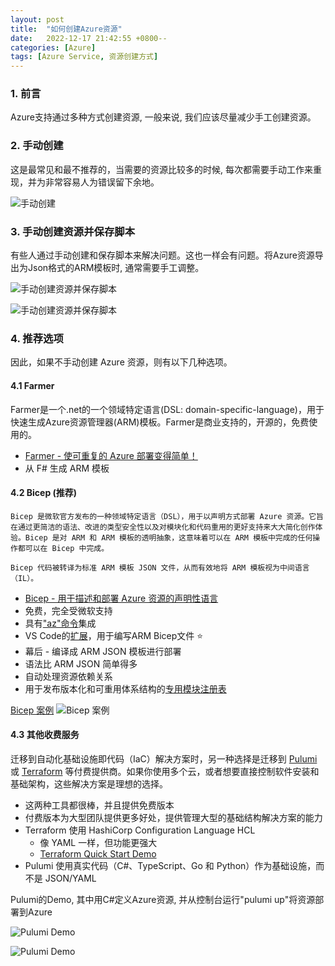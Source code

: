 ```yaml
---
layout: post
title:  "如何创建Azure资源"
date:   2022-12-17 21:42:55 +0800--
categories: [Azure]
tags: [Azure Service, 资源创建方式]  
---
```


### 1. 前言

Azure支持通过多种方式创建资源, 一般来说, 我们应该尽量减少手工创建资源。

### 2. 手动创建

这是最常见和最不推荐的，当需要的资源比较多的时候, 每次都需要手动工作来重现，并为非常容易人为错误留下余地。

![手动创建](https://ssw.com.au/rules/89969e39c1a92926f4c850cec736ecdf/azure%20resources.gif)

### 3. 手动创建资源并保存脚本

有些人通过手动创建和保存脚本来解决问题。这也一样会有问题。将Azure资源导出为Json格式的ARM模板时, 通常需要手工调整。

![手动创建资源并保存脚本](https://ssw.com.au/rules/static/e94735b63c5b7d7a941c55a4a9316c83/2bef9/azure-bad-1.png)

![手动创建资源并保存脚本](https://ssw.com.au/rules/static/60637adb7d477dba6147163874c728c0/2bef9/azure-bad-2.png)

### 4. 推荐选项

因此，如果不手动创建 Azure 资源，则有以下几种选项。

#### 4.1 Farmer

Farmer是一个.net的一个领域特定语言(DSL: domain-specific-language)，用于快速生成Azure资源管理器(ARM)模板。Farmer是商业支持的，开源的，免费使用的。

- [Farmer - 使可重复的 Azure 部署变得简单！](https://compositionalit.github.io/farmer/)
- 从 F# 生成 ARM 模板

#### 4.2 Bicep (推荐)

```text
Bicep 是微软官方发布的一种领域特定语言（DSL），用于以声明方式部署 Azure 资源。它旨在通过更简洁的语法、改进的类型安全性以及对模块化和代码重用的更好支持来大大简化创作体验。Bicep 是对 ARM 和 ARM 模板的透明抽象，这意味着可以在 ARM 模板中完成的任何操作都可以在 Bicep 中完成。

Bicep 代码被转译为标准 ARM 模板 JSON 文件，从而有效地将 ARM 模板视为中间语言 （IL）。
```
- [Bicep - 用于描述和部署 Azure 资源的声明性语言](https://github.com/Azure/bicep)
- 免费，完全受微软支持
- 具有["az"命令](https://learn.microsoft.com/en-us/cli/azure/bicep?view=azure-cli-latest)集成
- VS Code的[扩展](https://marketplace.visualstudio.com/items?itemName=ms-azuretools.vscode-bicep)，用于编写ARM Bicep文件 ⭐️
- 幕后 - 编译成 ARM JSON 模板进行部署
- 语法比 ARM JSON 简单得多
- 自动处理资源依赖关系
- 用于发布版本化和可重用体系结构的[专用模块注册表](https://learn.microsoft.com/en-us/azure/azure-resource-manager/bicep/private-module-registry?tabs=azure-powershell)
  
[Bicep 案例](https://github.com/william-liebenberg/BicepFlex)
![Bicep 案例](https://ssw.com.au/rules/static/46eeacc4d394177db4a3758a9b5b6d22/681f1/Bicep.png)

#### 4.3 其他收费服务 

迁移到自动化基础设施即代码（IaC）解决方案时，另一种选择是迁移到 [Pulumi](https://www.pulumi.com/) 或 [Terraform](https://registry.terraform.io/providers/hashicorp/azurerm/latest/docs) 等付费提供商。如果你使用多个云，或者想要直接控制软件安装和基础架构，这些解决方案是理想的选择。

- 这两种工具都很棒，并且提供免费版本
- 付费版本为大型团队提供更多好处，提供管理大型的基础结构解决方案的能力
- Terraform 使用 HashiCorp Configuration Language HCL
  - 像 YAML 一样，但功能更强大
  - [Terraform Quick Start Demo](https://learn.hashicorp.com/tutorials/terraform/cdktf-install?in=terraform/cdktf)
- Pulumi 使用真实代码（C#、TypeScript、Go 和 Python）作为基础设施，而不是 JSON/YAML

Pulumi的Demo, 其中用C#定义Azure资源, 并从控制台运行"pulumi up"将资源部署到Azure

![Pulumi Demo](https://ssw.com.au/rules/static/6197d662da23d03bc6dc1fc561f2ab3d/2bef9/pulumi3.png)


![Pulumi Demo](https://ssw.com.au/rules/static/c58c652de09d4883d5771fd114969bd6/2bef9/pulumi2.png)